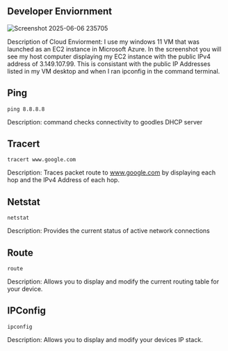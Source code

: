 ## Developer Enviornment 
![Screenshot 2025-06-06 235705](https://github.com/user-attachments/assets/7a440ac9-e8f7-40a6-88cb-4c4368b26525)

Description of Cloud Enviorment: I use my windows 11 VM that was launched as an EC2 instance in Microsoft Azure. In the screenshot you will see my host computer displaying my EC2 instance with the public IPv4 address of 3.149.107.99. This is consistant with the public IP Addresses listed in my VM desktop and when I ran ipconfig in the command terminal. 

## Ping 

```text
ping 8.8.8.8
```

Description: command checks connectivity to goodles DHCP server

## Tracert

```text
tracert www.google.com 
```

Description: Traces packet route to www.google.com by displaying each hop and the IPv4 Address of each hop. 

## Netstat

```text
netstat 
```

Description: Provides the current status of active network connections

## Route 

```text
route
```

Description: Allows you to display and modify the current routing table for your device.

## IPConfig

```text
ipconfig
```

Description: Allows you to display and modify your devices IP stack. 
